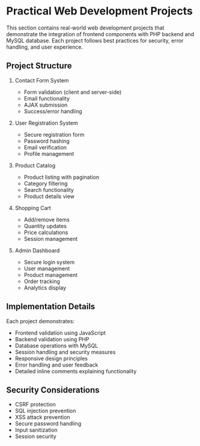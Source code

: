 # Practical Web Development Projects

This section contains real-world web development projects that demonstrate the integration of frontend components with PHP backend and MySQL database. Each project follows best practices for security, error handling, and user experience.

## Project Structure

1. Contact Form System
   - Form validation (client and server-side)
   - Email functionality
   - AJAX submission
   - Success/error handling

2. User Registration System
   - Secure registration form
   - Password hashing
   - Email verification
   - Profile management

3. Product Catalog
   - Product listing with pagination
   - Category filtering
   - Search functionality
   - Product details view

4. Shopping Cart
   - Add/remove items
   - Quantity updates
   - Price calculations
   - Session management

5. Admin Dashboard
   - Secure login system
   - User management
   - Product management
   - Order tracking
   - Analytics display

## Implementation Details

Each project demonstrates:
- Frontend validation using JavaScript
- Backend validation using PHP
- Database operations with MySQL
- Session handling and security measures
- Responsive design principles
- Error handling and user feedback
- Detailed inline comments explaining functionality

## Security Considerations

- CSRF protection
- SQL injection prevention
- XSS attack prevention
- Secure password handling
- Input sanitization
- Session security